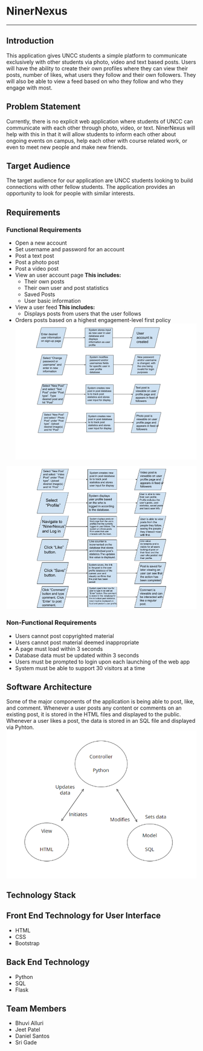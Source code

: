 # **NinerNexus**
---
## Introduction

This application gives UNCC students a simple platform to communicate exclusively with other students via photo, video and text based posts. Users will have the ability to create their own profiles where they can view their posts, number of likes, what users they follow and their own followers. They will also be able to view a feed based on who they follow and who they engage with most.

## Problem Statement
Currently, there is no explicit web application where students of UNCC can communicate with each other through photo, video, or text. NinerNexus will help with this in that it will allow students to inform each other about ongoing events on campus, help each other with course related work, or even to meet new people and make new friends. 

## Target Audience
The target audience for our application are UNCC students looking to build connections with other fellow students. The application provides an opportunity to look for people with similar interests. 

## Requirements
### Functional Requirements
 - Open a new account
 - Set username and password for an account
 - Post a text post
 - Post a photo post
 - Post a video post
 - View an user account page
   **This includes:**
    - Their own posts
    - Their own user and post statistics
    - Saved Posts
    - User basic information
  - View a user feed
   **This includes:**
    - Displays posts from users that the user follows
   - Orders posts based on a highest engagement-level first policy
![Requirements Part 1t](https://github.com/JeetP03/FinalProjectGroup5/blob/main/Images/SEFPPG5-RequirementsDiagrams_1.png)

![Requirements Part 2 ](https://github.com/JeetP03/FinalProjectGroup5/blob/main/Images/SEFPPG5-RequirementsDiagrams_2.png)

### Non-Functional Requirements
 - Users cannot post copyrighted material
 - Users cannot post material deemed inappropriate
 - A page must load within 3 seconds
 - Database data must be updated within 3 seconds
 - Users must be prompted to login upon each launching of the web app
 - System must be able to support 30 visitors at a time


## Software Architecture
Some of the major components of the application is being able to post, like, and comment. Whenever a user posts any content or comments on an existing post, it is stored in the HTML files and displayed to the public. Whenever a user likes a post, the data is stored in an SQL file and displayed via Pyhton. 
![Architecture](https://github.com/JeetP03/FinalProjectGroup5/blob/main/Images/Screenshot%202023-03-24%20183406.png)

## Technology Stack
## Front End Technology for User Interface
- HTML
- CSS
- Bootstrap

 ## Back End Technology
- Python
- SQL
- Flask

## Team Members
- Bhuvi Alluri
- Jeet Patel
- Daniel Santos
- Sri Gade



